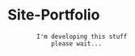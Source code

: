 # Site-Portfolio

            I'm developing this stuff
                please wait...

<!-- [romatur.xyz][9c9db2ab]

  [9c9db2ab]: http://romatur.xyz "My Site" -->
